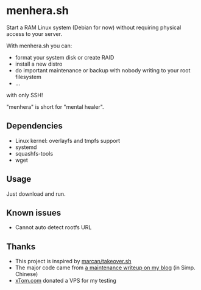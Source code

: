 # menhera.sh

Start a RAM Linux system (Debian for now) without requiring physical access to your server.

With menhera.sh you can:
  * format your system disk or create RAID
  * install a new distro
  * do important maintenance or backup with nobody writing to your root filesystem
  * ...

with only SSH!

"menhera" is short for "mental healer". 

## Dependencies

  * Linux kernel: overlayfs and tmpfs support
  * systemd
  * squashfs-tools
  * wget

## Usage

Just download and run.

## Known issues

  * Cannot auto detect rootfs URL

## Thanks

  * This project is inspired by [marcan/takeover.sh](https://github.com/marcan/takeover.sh)
  * The major code came from [a maintenance writeup on my blog](https://blog.swineson.me/debian-9-csm-online-convert-root-partition-to-raid/) (in Simp. Chinese)
  * [xTom.com](https://xtom.com/) donated a VPS for my testing
